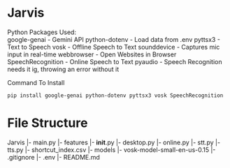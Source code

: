 # Jarvis

Python Packages Used:  
google-genai - Gemini API
python-dotenv - Load data from .env
pyttsx3 - Text to Speech
vosk - Offline Speech to Text
sounddevice - Captures mic input in real-time
webbrowser - Open Websites in Browser 
SpeechRecognition - Online Speech to Text
pyaudio - Speech Recognition needs it ig, throwing an error without it

Command To Install 

```
pip install google-genai python-dotenv pyttsx3 vosk SpeechRecognition
```

# File Structure 

Jarvis
|- main.py
|- features
    |- __init__.py
    |- desktop.py
    |- online.py
    |- stt.py
    |- tts.py
    |- shortcut_index.csv 
|- models
    |- vosk-model-small-en-us-0.15
|- .gitignore
|- .env
|- README.md